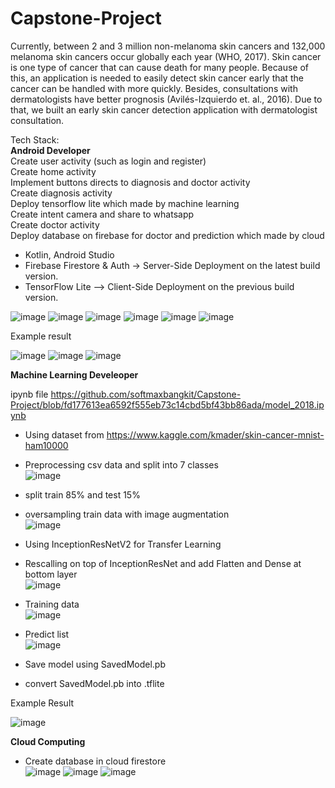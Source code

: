 # Capstone-Project
Currently, between 2 and 3 million non-melanoma skin cancers and 132,000 melanoma skin cancers occur globally each year (WHO, 2017). Skin cancer is one type of cancer that can cause death for many people. Because of this, an application is needed to easily detect skin cancer early that the cancer can be handled with more quickly. Besides, consultations with dermatologists have better prognosis (Avilés-Izquierdo et. al., 2016). Due to that, we built an early skin cancer detection application with dermatologist consultation.

Tech Stack:<br />
**Android Developer**<br /> 
Create user activity (such as login and register)<br /> 
Create home activity <br /> 
Implement buttons directs to diagnosis and doctor activity<br /> 
Create diagnosis activity<br /> 
Deploy tensorflow lite which made by machine learning<br /> 
Create intent camera and share to whatsapp<br /> 
Create doctor activity<br /> 
Deploy database on firebase for doctor and prediction which made by cloud<br /> 

- Kotlin, Android Studio
- Firebase Firestore & Auth -> Server-Side Deployment on the latest build version.
- TensorFlow Lite --> Client-Side Deployment on the previous build version.

![image](https://user-images.githubusercontent.com/56616689/120763740-b8dd7780-c541-11eb-88ae-fb9f439cffe2.png)
![image](https://user-images.githubusercontent.com/56616689/120763777-c266df80-c541-11eb-8edd-c9f7c0a44047.png)
![image](https://user-images.githubusercontent.com/56616689/120763825-cdba0b00-c541-11eb-89b3-d21868f671f7.png)
![image](https://user-images.githubusercontent.com/56616689/120763877-dad6fa00-c541-11eb-9e12-0f29505b93a9.png)
![image](https://user-images.githubusercontent.com/56616689/120763924-e75b5280-c541-11eb-96f2-faba48bbcfb0.png)
![image](https://user-images.githubusercontent.com/56616689/120763637-9ea39980-c541-11eb-82c7-a44566521893.png)

Example result


![image](https://user-images.githubusercontent.com/56616689/120764254-31443880-c542-11eb-8922-c8e02d97cd08.png)
![image](https://user-images.githubusercontent.com/56616689/120764067-0823a800-c542-11eb-8681-32b2f4114ad4.png)
![image](https://user-images.githubusercontent.com/56616689/120764136-15d92d80-c542-11eb-9358-61bb524a4a18.png)

**Machine Learning Develeoper**<br /> 

ipynb file https://github.com/softmaxbangkit/Capstone-Project/blob/fd177613ea6592f555eb73c14cbd5bf43bb86ada/model_2018.ipynb
- Using dataset from https://www.kaggle.com/kmader/skin-cancer-mnist-ham10000 <br /> 
- Preprocessing csv data and split into 7 classes <br /> 
![image](https://github.com/softmaxbangkit/Capstone-Project/blob/eff9f661235f886b7c03e40095cdea12b935e201/Machine%20Learning%20Screenshot/7%20classes.jpg)

- split train 85% and test 15% <br /> 
- oversampling train data with image augmentation <br />
![image](https://github.com/softmaxbangkit/Capstone-Project/blob/eeb05c0bfecc3a418f4d56af4325cc543db84fd6/Machine%20Learning%20Screenshot/Train%20Test%20Split%20Augmentation.jpg)

- Using InceptionResNetV2 for Transfer Learning <br /> 
- Rescalling on top of InceptionResNet and add Flatten and Dense at bottom layer <br /> 
![image](https://github.com/softmaxbangkit/Capstone-Project/blob/eeb05c0bfecc3a418f4d56af4325cc543db84fd6/Machine%20Learning%20Screenshot/Parameter.jpg)

- Training data <br />
![image](https://github.com/softmaxbangkit/Capstone-Project/blob/eeb05c0bfecc3a418f4d56af4325cc543db84fd6/Machine%20Learning%20Screenshot/Graph%20per%20epoch.jpg)

- Predict list <br />
![image](https://github.com/softmaxbangkit/Capstone-Project/blob/eeb05c0bfecc3a418f4d56af4325cc543db84fd6/Machine%20Learning%20Screenshot/Predict%20List.jpg)

- Save  model using SavedModel.pb <br /> 
- convert SavedModel.pb into .tflite <br /> 

Example Result

![image](https://github.com/softmaxbangkit/Capstone-Project/blob/eeb05c0bfecc3a418f4d56af4325cc543db84fd6/Machine%20Learning%20Screenshot/Result%201.jpg)

**Cloud Computing**<br /> 
- Create database in cloud firestore<br /> 
![image](https://github.com/softmaxbangkit/Capstone-Project/blob/main/Cloud%20Computing%20Screenshot/Firestore1.jpg)
![image](https://github.com/softmaxbangkit/Capstone-Project/blob/eeb05c0bfecc3a418f4d56af4325cc543db84fd6/Cloud%20Computing%20Screenshot/Firestore2.jpg)
![image](https://github.com/softmaxbangkit/Capstone-Project/blob/eeb05c0bfecc3a418f4d56af4325cc543db84fd6/Cloud%20Computing%20Screenshot/Firestore3.jpg)

